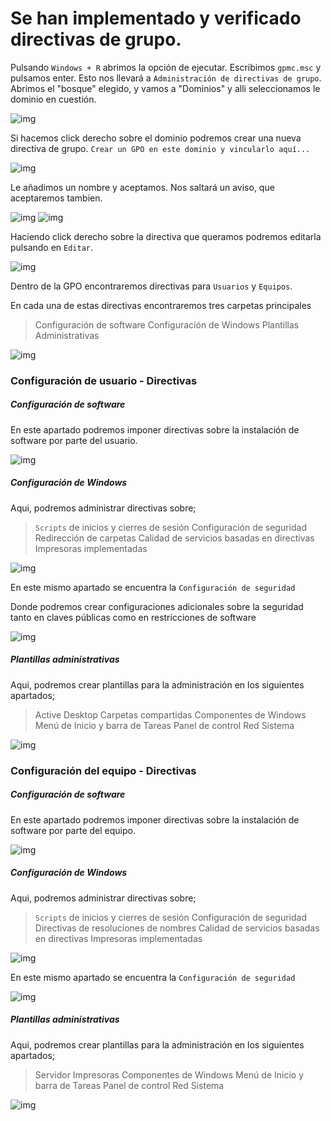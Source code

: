 # Se han implementado y verificado directivas de grupo.

Pulsando `Windows + R` abrimos la opción de ejecutar. Escribimos `gpmc.msc` y pulsamos enter. Esto nos llevará a `Administración de directivas de grupo`. Abrimos el "bosque" elegido, y vamos a "Dominios" y alli seleccionamos le dominio en cuestión.

![img](https://raw.githubusercontent.com/smxrlxp/dominios.html/master/assets/admin_acceso_dom/e/1.png)

Si hacemos click derecho sobre el dominio podremos crear una nueva directiva de grupo. `Crear un GPO en este dominio y vincularlo aquí...`

![img](https://raw.githubusercontent.com/smxrlxp/dominios.html/master/assets/admin_acceso_dom/e/3.png)

Le añadimos un nombre y aceptamos. Nos saltará un aviso, que aceptaremos tambien.

![img](https://raw.githubusercontent.com/smxrlxp/dominios.html/master/assets/admin_acceso_dom/e/4.png)
![img](https://raw.githubusercontent.com/smxrlxp/dominios.html/master/assets/admin_acceso_dom/e/5.png)

Haciendo click derecho sobre la directiva que queramos podremos editarla pulsando en `Editar`.

![img](https://raw.githubusercontent.com/smxrlxp/dominios.html/master/assets/admin_acceso_dom/e/6.png)

Dentro de la GPO encontraremos directivas para `Usuarios` y `Equipos`.

En cada una de estas directivas encontraremos tres carpetas principales

>Configuración de software
>Configuración de Windows
>Plantillas Administrativas

![img](https://raw.githubusercontent.com/smxrlxp/dominios.html/master/assets/admin_acceso_dom/e/7.png)

### Configuración de usuario - Directivas

##### Configuración de software 

En este apartado podremos imponer directivas sobre la instalación de software por parte del usuario.

![img](https://raw.githubusercontent.com/smxrlxp/dominios.html/master/assets/admin_acceso_dom/e/11_a.png)

##### Configuración de Windows

Aqui, podremos administrar directivas sobre;

>`Scripts` de inicios y cierres de sesión
>Configuración de seguridad 
>Redirección de carpetas
>Calidad de servicios basadas en directivas
>Impresoras implementadas

![img](https://raw.githubusercontent.com/smxrlxp/dominios.html/master/assets/admin_acceso_dom/e/11_b.png)

En este mismo apartado se encuentra la `Configuración de seguridad`

Donde podremos crear configuraciones adicionales sobre la seguridad tanto en claves públicas como en restricciones de software

![img](https://raw.githubusercontent.com/smxrlxp/dominios.html/master/assets/admin_acceso_dom/e/11_d.png)

##### Plantillas administrativas

Aqui, podremos crear plantillas para la administración en los siguientes apartados;

>Active Desktop
>Carpetas compartidas
>Componentes de Windows
>Menú de Inicio y barra de Tareas
>Panel de control
>Red
>Sistema

![img](https://raw.githubusercontent.com/smxrlxp/dominios.html/master/assets/admin_acceso_dom/e/11_c.png)

### Configuración del equipo - Directivas

##### Configuración de software

En este apartado podremos imponer directivas sobre la instalación de software por parte del equipo.

![img](https://raw.githubusercontent.com/smxrlxp/dominios.html/master/assets/admin_acceso_dom/e/10_a.png)

##### Configuración de Windows

Aqui, podremos administrar directivas sobre;

>`Scripts` de inicios y cierres de sesión
>Configuración de seguridad 
>Directivas de resoluciones de nombres
>Calidad de servicios basadas en directivas
>Impresoras implementadas

![img](https://raw.githubusercontent.com/smxrlxp/dominios.html/master/assets/admin_acceso_dom/e/10_b.png)

En este mismo apartado se encuentra la `Configuración de seguridad`

![img](https://raw.githubusercontent.com/smxrlxp/dominios.html/master/assets/admin_acceso_dom/e/10_d.png)

##### Plantillas administrativas

Aqui, podremos crear plantillas para la administración en los siguientes apartados;

>Servidor
>Impresoras
>Componentes de Windows
>Menú de Inicio y barra de Tareas
>Panel de control
>Red
>Sistema

![img](https://raw.githubusercontent.com/smxrlxp/dominios.html/master/assets/admin_acceso_dom/e/10_c.png)
